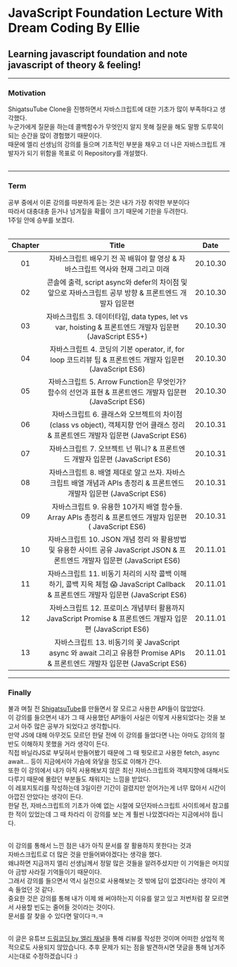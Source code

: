 # JavaScript Foundation Lecture With Dream Coding By Ellie

## Learning javascript foundation and note javascript of theory & feeling!

---

### Motivation

ShigatsuTube Clone을 진행하면서 자바스크립트에 대한 기초가 많이 부족하다고 생각했다.<br>누군가에게 질문을 하는데 콜백함수가 무엇인지 알지 못해 질문을 해도 말짱 도루묵이 되는 순간을 많이 경험했기 때문이다.<br>때문에 엘리 선생님의 강의를 들으며 기초적인 부분을 채우고 더 나은 자바스크립트 개발자가 되기 위함을 목표로 이 Repository를 개설했다.<br><br>

---

### Term

공부 중에서 이론 강의를 따분하게 듣는 것은 내가 가장 취약한 부분이다<br>따라서 대충대충 듣거나 넘겨짚을 확률이 크기 때문에 기한을 두려한다.<br>1주일 안에 승부를 보겠다.<br><br>

| Chapter |                                                                Title                                                                 |   Date   |
| :-----: | :----------------------------------------------------------------------------------------------------------------------------------: | :------: |
|   01    |                           자바스크립트 배우기 전 꼭 배워야 할 영상 & 자바스크립트 역사와 현재 그리고 미래                            | 20.10.30 |
|   02    |                콘솔에 출력, script async와 defer의 차이점 및 앞으로 자바스크립트 공부 방향 & 프론트엔드 개발자 입문편                | 20.10.30 |
|   03    |              자바스크립트 3. 데이터타입, data types, let vs var, hoisting & 프론트엔드 개발자 입문편 (JavaScript ES5+)               | 20.10.30 |
|   04    |              자바스크립트 4. 코딩의 기본 operator, if, for loop 코드리뷰 팁 & 프론트엔드 개발자 입문편 (JavaScript ES6)              | 20.10.30 |
|   05    |               자바스크립트 5. Arrow Function은 무엇인가? 함수의 선언과 표현 & 프론트엔드 개발자 입문편(JavaScript ES6)               | 20.10.30 |
|   06    |  자바스크립트 6. 클래스와 오브젝트의 차이점(class vs object), 객체지향 언어 클래스 정리 & 프론트엔드 개발자 입문편 (JavaScript ES6)  | 20.10.31 |
|   07    |                            자바스크립트 7. 오브젝트 넌 뭐니? & 프론트엔드 개발자 입문편 (JavaScript ES6)                             | 20.10.31 |
|   08    |       자바스크립트 8. 배열 제대로 알고 쓰자. 자바스크립트 배열 개념과 APIs 총정리 & 프론트엔드 개발자 입문편 (JavaScript ES6)        | 20.10.31 |
|   09    |              자바스크립트 9. 유용한 10가지 배열 함수들. Array APIs 총정리 & 프론트엔드 개발자 입문편 ( JavaScript ES6)               | 20.10.31 |
|   10    |    자바스크립트 10. JSON 개념 정리 와 활용방법 및 유용한 사이트 공유 JavaScript JSON & 프론트엔드 개발자 입문편 (JavaScript ES6)     | 20.11.01 |
|   11    | 자바스크립트 11. 비동기 처리의 시작 콜백 이해하기, 콜백 지옥 체험 😱 JavaScript Callback & 프론트엔드 개발자 입문편 (JavaScript ES6) | 20.11.01 |
|   12    |              자바스크립트 12. 프로미스 개념부터 활용까지 JavaScript Promise & 프론트엔드 개발자 입문편 (JavaScript ES6)              | 20.11.01 |
|   13    |    자바스크립트 13. 비동기의 꽃 JavaScript async 와 await 그리고 유용한 Promise APIs & 프론트엔드 개발자 입문편 (JavaScript ES6)     | 20.11.01 |

---

### Finally

불과 며칠 전 [ShigatsuTube](https://enigmatic-spire-78020.herokuapp.com/)를 만들면서 잘 모르고 사용한 API들이 많았었다.<br>
이 강의를 들으면서 내가 그 때 사용했던 API들이 사실은 이렇게 사용되었다는 것을 보고서 아주 많은 공부가 되었다고 생각합니다.<br>
만약 JS에 대해 아무것도 모르던 한달 전에 이 강의를 들었다면 나는 아마도 강의의 절반도 이해하지 못했을 거라 생각이 든다.<br>
직접 바닐라JS로 부딪혀서 만들어봤기 때문에 그 때 뭣모르고 사용한 fetch, async await... 등이 지금에서야 가슴에 와닿을 정도로 이해가 간다.<br>
또한 이 강의에서 내가 아직 사용해보지 않은 최신 자바스크립트와 객체지향에 대해서도 다루기 때문에 몰랐던 부분들도 채워지는 느낌을 받았다.<br>
이 레포지토리를 작성하는데 3일이란 기간이 걸렸지만 얻어가는게 너무 많아서 시간이 아깝진 안았다는 생각이 든다.<br>
한달 전, 자바스크립트의 기초가 아예 없는 시절에 모던자바스크립트 사이트에서 참고를 한 적이 있었는데 그 때 차라리 이 강의를 보는 게 훨씬 나았겠다라는 지금에서야 듭니다.<br><br>

이 강의를 통해서 느낀 점은 내가 아직 문서를 잘 활용하지 못한다는 것과<br>
자바스크립트로 더 많은 것을 만들어봐야겠다는 생각을 했다.<br>
왜냐하면 지금까지 엘리 선생님께서 정말 많은 것들을 알려주셨지만 이 기억들은 머지않아 금방 사라질 기억들이기 때문이다.<br>
그래서 강의를 들으면서 역시 실전으로 사용해보는 것 밖에 답이 없겠다라는 생각이 계속 들었던 것 같다.<br>
중요한 것은 강의를 통해 내가 이제 왜 써야하는지 이유를 알고 있고 저번처럼 잘 모르면서 사용할 빈도는 줄어들 것이라는 것이다.<br>
문서를 잘 찾을 수 있다면 말이다ㅋ.ㅋ<br><br>

이 글은 유튜브 [드림코딩 by 엘리 채널](https://www.youtube.com/watch?v=wcsVjmHrUQg&list=PLv2d7VI9OotTVOL4QmPfvJWPJvkmv6h-2)을 통해 리뷰를 작성한 것이며 어떠한 상업적 목적으로도 사용되지 않았습니다. 추후 문제가 되는 점을 발견하시면 댓글을 통해 남겨주시는대로 수정하겠습니다 :)
